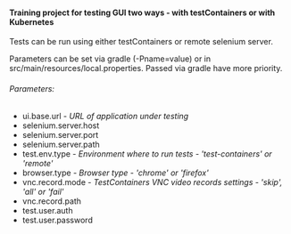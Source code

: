 #### Training project for testing GUI two ways - with testContainers or with Kubernetes

Tests can be run using either testContainers or remote selenium server.

Parameters can be set via gradle (-Pname=value) or in src/main/resources/local.properties. Passed via gradle have more priority.

###### Parameters:
* ui.base.url - *URL of application under testing*
* selenium.server.host
* selenium.server.port
* selenium.server.path
* test.env.type - *Environment where to run tests - 'test-containers' or 'remote'*
* browser.type - *Browser type - 'chrome' or 'firefox'*
* vnc.record.mode - *TestContainers VNC video records settings - 'skip', 'all' or 'fail'*
* vnc.record.path
* test.user.auth
* test.user.password